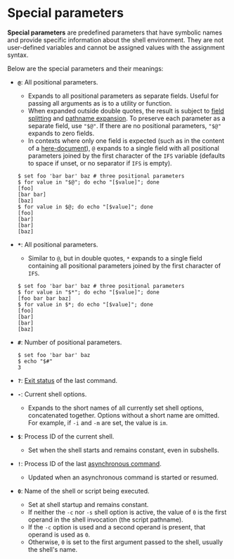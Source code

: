 # Special parameters

**Special parameters** are predefined parameters that have symbolic names and provide specific information about the shell environment. They are not user-defined variables and cannot be assigned values with the assignment syntax.

Below are the special parameters and their meanings:

- **`@`**: All positional parameters.
    - Expands to all positional parameters as separate fields. Useful for passing all arguments as is to a utility or function.
    - When expanded outside double quotes, the result is subject to [field splitting](../words/field_splitting.md) and [pathname expansion](../words/globbing.md). To preserve each parameter as a separate field, use `"$@"`. If there are no positional parameters, `"$@"` expands to zero fields.
    - In contexts where only one field is expected (such as in the content of a [here-document](../redirections/here_documents.md)), `@` expands to a single field with all positional parameters joined by the first character of the `IFS` variable (defaults to space if unset, or no separator if `IFS` is empty).

    ```shell
    $ set foo 'bar bar' baz # three positional parameters
    $ for value in "$@"; do echo "[$value]"; done
    [foo]
    [bar bar]
    [baz]
    $ for value in $@; do echo "[$value]"; done
    [foo]
    [bar]
    [bar]
    [baz]
    ```

- **`*`**: All positional parameters.
    - Similar to `@`, but in double quotes, `*` expands to a single field containing all positional parameters joined by the first character of `IFS`.

    ```shell
    $ set foo 'bar bar' baz # three positional parameters
    $ for value in "$*"; do echo "[$value]"; done
    [foo bar bar baz]
    $ for value in $*; do echo "[$value]"; done
    [foo]
    [bar]
    [bar]
    [baz]
    ```

- **`#`**: Number of positional parameters.

    ```shell
    $ set foo 'bar bar' baz
    $ echo "$#"
    3
    ```

- **`?`**: [Exit status](../commands/exit_status.md) of the last command.

- **`-`**: Current shell options.
    - Expands to the short names of all currently set shell options, concatenated together. Options without a short name are omitted. For example, if `-i` and `-m` are set, the value is `im`.

- **`$`**: Process ID of the current shell.
    - Set when the shell starts and remains constant, even in subshells.

- **`!`**: Process ID of the last [asynchronous command](../commands/lists.md#asynchronous-commands).
    - Updated when an asynchronous command is started or resumed. <!-- TODO: The value is unset until any asynchronous command is executed. -->

- **`0`**: Name of the shell or script being executed.
    - Set at shell startup and remains constant.
    - If neither the `-c` nor `-s` shell option is active, the value of `0` is the first operand in the shell invocation (the script pathname).
    - If the `-c` option is used and a second operand is present, that operand is used as `0`.
    - Otherwise, `0` is set to the first argument passed to the shell, usually the shell's name.

